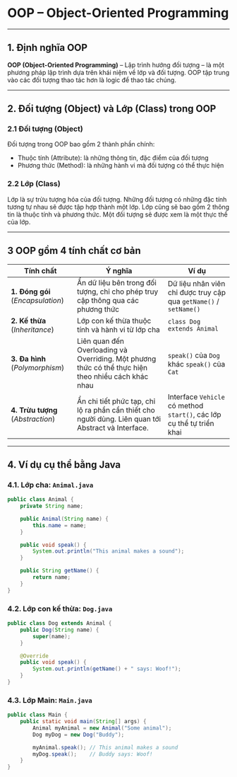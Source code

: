 # OOP – Object-Oriented Programming
---
## 1. Định nghĩa OOP
**OOP (Object-Oriented Programming)** – Lập trình hướng đối tượng –  là một phương pháp lập trình dựa trên khái niệm về lớp và đối tượng. OOP tập trung vào các đối tượng thao tác hơn là logic để thao tác chúng.

---
## 2. Đối tượng (Object) và Lớp (Class) trong OOP
### 2.1 Đối tượng (Object)
Đối tượng trong OOP bao gồm 2 thành phần chính:
- Thuộc tính (Attribute): là những thông tin, đặc điểm của đối tượng
- Phương thức (Method): là những hành vi mà đối tượng có thể thực hiện
### 2.2 Lớp (Class)
Lớp là sự trừu tượng hóa của đối tượng. Những đối tượng có những đặc tính tương tự nhau sẽ được tập hợp thành một lớp. Lớp cũng sẽ bao gồm 2 thông tin là thuộc tính và phương thức.
Một đối tượng sẽ được xem là một thực thể của lớp.

---
## 3 OOP gồm 4 tính chất cơ bản
| Tính chất                | Ý nghĩa                                                                 | Ví dụ |
|--------------------------|------------------------------------------------------------------------|-------|
| **1. Đóng gói** (*Encapsulation*) | Ẩn dữ liệu bên trong đối tượng, chỉ cho phép truy cập thông qua các phương thức | Dữ liệu nhân viên chỉ được truy cập qua `getName()` / `setName()` |
| **2. Kế thừa** (*Inheritance*)    | Lớp con kế thừa thuộc tính và hành vi từ lớp cha                       | `class Dog extends Animal` |
| **3. Đa hình** (*Polymorphism*)   | Liên quan đến Overloading và Overriding. Một phương thức có thể thực hiện theo nhiều cách khác nhau            | `speak()` của `Dog` khác `speak()` của `Cat` |
| **4. Trừu tượng** (*Abstraction*) | Ẩn chi tiết phức tạp, chỉ lộ ra phần cần thiết cho người dùng. Liên quan tới Abstract và Interface.          | Interface `Vehicle` có method `start()`, các lớp cụ thể tự triển khai |

---
## 4. Ví dụ cụ thể bằng Java

### 4.1. Lớp cha: `Animal.java`

```java
public class Animal {
    private String name;

    public Animal(String name) {
        this.name = name;
    }

    public void speak() {
        System.out.println("This animal makes a sound");
    }

    public String getName() {
        return name;
    }
}
```
### 4.2. Lớp con kế thừa: `Dog.java`
```java
public class Dog extends Animal {
    public Dog(String name) {
        super(name);
    }

    @Override
    public void speak() {
        System.out.println(getName() + " says: Woof!");
    }
}
```
### 4.3. Lớp Main: `Main.java`
```java
public class Main {
    public static void main(String[] args) {
        Animal myAnimal = new Animal("Some animal");
        Dog myDog = new Dog("Buddy");

        myAnimal.speak(); // This animal makes a sound
        myDog.speak();    // Buddy says: Woof!
    }
}
```